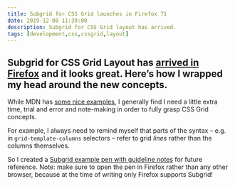 ```yaml
---
title: Subgrid for CSS Grid launches in Firefox 71
date: 2019-12-08 11:39:00
description: Subgrid for CSS Grid layout has arrived.
tags: [development,css,cssgrid,layout]
---
```

Subgrid for CSS Grid Layout has [arrived in Firefox](https://hacks.mozilla.org/2019/12/firefox-71-a-year-end-arrival/) and it looks great. Here’s how I wrapped my head around the new concepts.
---

While MDN has [some nice examples](https://wiki.developer.mozilla.org/en-US/docs/Web/CSS/CSS_Grid_Layout/Subgrid), I generally find I need a little extra time, trial and error and note-making in order to fully grasp CSS Grid concepts. 

For example, I always need to remind myself that parts of the syntax – e.g. in `grid-template-columns` selectors – refer to grid _lines_ rather than the columns themselves. 

So I created a [Subgrid example pen with guideline notes](https://codepen.io/fuzzylogicx/pen/eYmpowG?editors=1100) for future reference. Note: make sure to open the pen in Firefox rather than any other browser, because at the time of writing only Firefox supports Subgrid!
